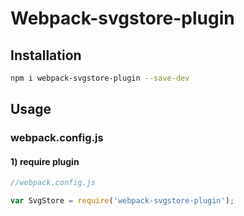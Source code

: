 # Webpack-svgstore-plugin

## Installation
```bash
npm i webpack-svgstore-plugin --save-dev
```
## Usage
### webpack.config.js
#### 1) require plugin
```javascript
//webpack.config.js

var SvgStore = require('webpack-svgstore-plugin');
```
